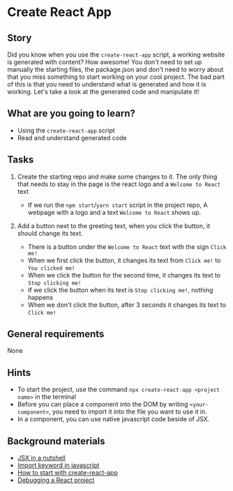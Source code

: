 # Create React App

## Story

Did you know when you use the `create-react-app` script, a working website is generated with content?
How awesome!
You don't need to set up manually the starting files, the package.json and don't need to worry about that you miss something to start working on your cool project.
The bad part of this is that you need to understand what is generated and how it is working.
Let's take a look at the generated code and manipulate it!

## What are you going to learn?

- Using the `create-react-app` script
- Read and understand generated code

## Tasks

1. Create the starting repo and make some changes to it. The only thing that needs to stay in the page is the react logo and a `Welcome to React` text
    - If we run the `npm start`/`yarn start` script in the project repo, A webpage with a logo and a text `Welcome to React` shows up.

2. Add a button next to the greeting text, when you click the button, it should change its text.
    - There is a button under the `Welcome to React` text with the sign `Click me!`
    - When we first click the button, it changes its text from `Click me!` to `You clicked me!`
    - When we click the button for the second time, it changes its text to `Stop clicking me!`
    - If we click the button when its text is `Stop clicking me!`, nothing happens
    - When we don't click the button, after 3 seconds it changes its text to `Click me!`

## General requirements

None

## Hints

- To start the project, use the command `npx create-react-app <project name>` in the terminal
- Before you can place a component into the DOM by writing `<your-component>`, you need to import it into the file you want to use it in.
- In a component, you can use native javascript code beside of JSX.

## Background materials

- <i class="far fa-exclamation"></i> [JSX in a nutshell](https://reactjs.org/docs/jsx-in-depth.html)
- <i class="far fa-exclamation"></i> [Import keyword in javascript](https://developer.mozilla.org/en-US/docs/Web/JavaScript/Reference/Statements/import)
- <i class="far fa-exclamation"></i> [How to start with create-react-app](https://www.codecademy.com/articles/how-to-create-a-react-app)
- <i class="far fa-book-open"></i> [Debugging a React project](https://blog.logrocket.com/debug-react-applications-with-the-new-react-devtools/)
